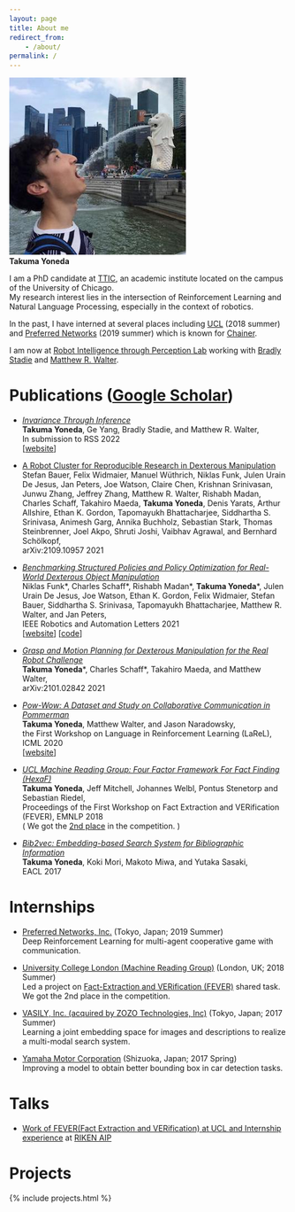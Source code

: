 ```yaml
---
layout: page
title: About me
redirect_from:
    - /about/
permalink: /
---
```


![Takuma Yoneda](/img/tyoneda.jpg)  
**Takuma Yoneda**

I am a PhD candidate at [TTIC](https://ttic.edu/), an academic institute located on the campus of the University of Chicago.  
My research interest lies in the intersection of Reinforcement Learning and Natural Language Processing, especially in the context of robotics.

In the past, I have interned at several places including [UCL](https://mr.cs.ucl.ac.uk/) (2018 summer) and [Preferred Networks](https://www.preferred.jp/en/) (2019 summer) which is known for [Chainer](https://github.com/chainer/chainer).

I am now at [Robot Intelligence through Perception Lab](https://ttic.edu/ripl/) working with [Bradly Stadie](https://bstadie.github.io/) and [Matthew R. Walter](https://ttic.uchicago.edu/~mwalter/).

<!-- I got a Bachelor of Engineering from Toyota Technological Institute (Nagoya, Japan) and worked on Graph Embedding and Natural Language Processing with Prof. [Makoto Miwa](https://www.toyota-ti.ac.jp/Lab/Denshi/COIN/people/makoto.miwa/) and Prof. [Yutaka Sasaki](https://www.toyota-ti.ac.jp/Lab/Denshi/COIN/people/yutaka.sasaki/index-e.html) at Computational Intelligence Lab. -->

# Publications ([Google Scholar](https://scholar.google.com/citations?user=EtYv_AIAAAAJ&hl=en))
- _[Invariance Through Inference](https://arxiv.org/abs/2112.08526)_  
**Takuma Yoneda**, Ge Yang, Bradly Stadie, and Matthew R. Walter,  
In submission to RSS 2022  
[[website](https://invariance-through-inference.github.io/)]

- [A Robot Cluster for Reproducible Research in Dexterous Manipulation](http://arxiv.org/abs/2109.10957)  
Stefan Bauer, Felix Widmaier, Manuel Wüthrich, Niklas Funk, Julen Urain De Jesus, Jan Peters, Joe Watson, Claire Chen, Krishnan Srinivasan, Junwu Zhang, Jeffrey Zhang, Matthew R. Walter, Rishabh Madan, Charles Schaff, Takahiro Maeda, **Takuma Yoneda**, Denis Yarats, Arthur Allshire, Ethan K. Gordon, Tapomayukh Bhattacharjee, Siddhartha S. Srinivasa, Animesh Garg, Annika Buchholz, Sebastian Stark, Thomas Steinbrenner, Joel Akpo, Shruti Joshi, Vaibhav Agrawal, and Bernhard Schölkopf,  
arXiv:2109.10957 2021  
 
- _[Benchmarking Structured Policies and Policy Optimization for Real-World Dexterous Object Manipulation](https://arxiv.org/abs/2105.02087)_  
Niklas Funk\*, Charles Schaff\*, Rishabh Madan\*, **Takuma Yoneda**\*, Julen Urain De Jesus, Joe Watson, Ethan K. Gordon, Felix Widmaier, Stefan Bauer, Siddhartha S. Srinivasa, Tapomayukh Bhattacharjee, Matthew R. Walter, and Jan Peters,  
IEEE Robotics and Automation Letters 2021  
[[website](https://sites.google.com/view/benchmark-rrc)] [[code](https://github.com/cbschaff/benchmark-rrc)]

- _[Grasp and Motion Planning for Dexterous Manipulation for the Real Robot Challenge](https://arxiv.org/abs/2101.02842)_  
**Takuma Yoneda**\*, Charles Schaff\*, Takahiro Maeda, and Matthew Walter,  
arXiv:2101.02842 2021  

- _[Pow-Wow: A Dataset and Study on Collaborative Communication in Pommerman](https://larel-ws.github.io/assets/pdfs/pow_wow_a_dataset_and_study_on_collaborative_communication_in_pommerman.pdf)_  
**Takuma Yoneda**, Matthew Walter, and Jason Naradowsky,  
the First Workshop on Language in Reinforcement Learning (LaReL), ICML 2020  
[[website](https://takuma.yoneda.xyz/pow-wow/)]

- _[UCL Machine Reading Group: Four Factor Framework For Fact Finding (HexaF)](http://www.aclweb.org/anthology/W18-5515)_  
**Takuma Yoneda**, Jeff Mitchell, Johannes Welbl, Pontus Stenetorp and Sebastian Riedel,  
Proceedings of the First Workshop on Fact Extraction and VERification (FEVER), EMNLP 2018  
( We got the [2nd place](http://fever.ai/2018/task.html) in the competition. )

- _[Bib2vec: Embedding-based Search System for Bibliographic Information](http://aclweb.org/anthology/E17-3028)_  
**Takuma Yoneda**, Koki Mori, Makoto Miwa, and Yutaka Sasaki,   
EACL 2017


# Internships
- [Preferred Networks, Inc.](https://preferred.jp/en/) (Tokyo, Japan; 2019 Summer)  
Deep Reinforcement Learning for multi-agent cooperative game with communication.

- [University College London (Machine Reading Group)](https://mr.cs.ucl.ac.uk/) (London, UK; 2018 Summer)  
Led a project on [Fact-Extraction and VERification (FEVER)](https://fever.ai/2018/task.html) shared task. We got the 2nd place in the competition.

- [VASILY, Inc. (acquired by ZOZO Technologies, Inc)](https://tech.zozo.com/en/) (Tokyo, Japan; 2017 Summer)  
Learning a joint embedding space for images and descriptions to realize a multi-modal search system.

- [Yamaha Motor Corporation](https://yamaha-motor.com/) (Shizuoka, Japan; 2017 Spring)  
Improving a model to obtain better bounding box in car detection tasks.

<!-- After that, I interned at University College London Machine Reading Group to tackle [Fact-Extraction and VERification (FEVER)](http://fever.ai/) shared-task under Prof. [Pontus Stenetorp](https://pontus.stenetorp.se/) and Prof. [Sebastian Riedel](http://www.riedelcastro.org/). -->

# Talks
- [Work of FEVER(Fact Extraction and VERification) at UCL and Internship experience](https://aip.riken.jp/events/event_79885/?lang=en) at [RIKEN AIP](http://www.riken.jp/en/research/labs/aip/)

# Projects
{% include projects.html %}
